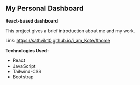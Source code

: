 ## My Personal Dashboard

**React-based dashboard**

This project gives a brief introduction about me and my work. 

Link: https://sathvik10.github.io/i_am_Kote/#home

**Technologies Used:**

* React
* JavaScript
* Tailwind-CSS
* Bootstrap

